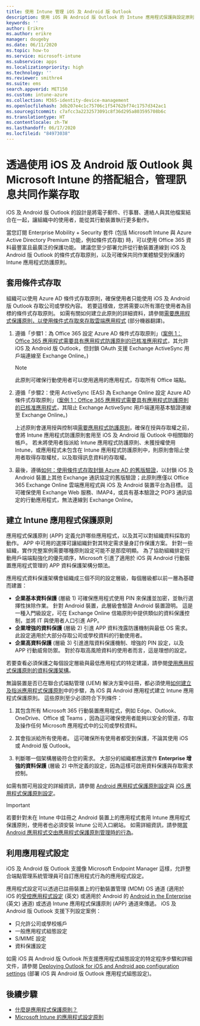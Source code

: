 ```yaml
---
title: 使用 Intune 管理 iOS 及 Android 版 Outlook
description: 使用 iOS 與 Android 版 Outlook 的 Intune 應用程式保護與設定原則，確保一律可使用保護措施來存取小組共同作業體驗。
keywords: ''
author: Erikre
ms.author: erikre
manager: dougeby
ms.date: 06/11/2020
ms.topic: how-to
ms.service: microsoft-intune
ms.subservice: apps
ms.localizationpriority: high
ms.technology: ''
ms.reviewer: smithre4
ms.suite: ems
search.appverid: MET150
ms.custom: intune-azure
ms.collection: M365-identity-device-management
ms.openlocfilehash: 3db207e4c1c75706c1f54762bf74c1757d342ac1
ms.sourcegitcommit: c7afcc3a2232573091c8f36d295a803595708b6c
ms.translationtype: HT
ms.contentlocale: zh-TW
ms.lasthandoff: 06/17/2020
ms.locfileid: "84973038"
---
```

# <a name="manage-messaging-collaboration-access-by-using-outlook-for-ios-and-android-with-microsoft-intune"></a>透過使用 iOS 及 Android 版 Outlook 與 Microsoft Intune 的搭配組合，管理訊息共同作業存取

iOS 及 Android 版 Outlook 的設計是將電子郵件、行事曆、連絡人與其他檔案結合在一起，讓組織中的使用者，能從其行動裝置執行更多動作。

當您訂閱 Enterprise Mobility + Security 套件 (包括 Microsoft Intune 與 Azure Active Directory Premium 功能，例如條件式存取) 時，可以使用 Office 365 資料最豐富且最廣泛的保護功能。 建議您至少部署允許從行動裝置連線到 iOS 及 Android 版 Outlook 的條件式存取原則，以及可確保共同作業體驗受到保護的 Intune 應用程式防護原則。

## <a name="apply-conditional-access"></a>套用條件式存取
組織可以使用 Azure AD 條件式存取原則，確保使用者只能使用 iOS 及 Android 版 Outlook 存取公司或學校內容。 若要這樣做，您將需要以所有潛在使用者為目標的條件式存取原則。 如需有關如何建立此原則的詳細資料，請參閱[需要應用程式保護原則，以使用條件式存取來存取雲端應用程式](https://docs.microsoft.com/azure/active-directory/conditional-access/app-protection-based-conditional-access) \(部分機器翻譯\)。

1. 遵循「步驟1：為 Office 365 設定 Azure AD 條件式存取原則」([案例 1：Office 365 應用程式需要具有應用程式防護原則的已核准應用程式](https://docs.microsoft.com/azure/active-directory/conditional-access/app-protection-based-conditional-access#scenario-1-office-365-apps-require-approved-apps-with-app-protection-policies)，其允許 iOS 及 Android 版 Outlook，但封鎖 OAuth 支援 Exchange ActiveSync 用戶端連線至 Exchange Online。)

   > [!NOTE]
   > 此原則可確保行動使用者可以使用適用的應用程式，存取所有 Office 端點。

2. 遵循「步驟2：使用 ActiveSync (EAS) 為 Exchange Online 設定 Azure AD 條件式存取原則」([案例 1：Office 365 應用程式需要具有應用程式防護原則的已核准應用程式](https://docs.microsoft.com/azure/active-directory/conditional-access/app-protection-based-conditional-access#scenario-1-office-365-apps-require-approved-apps-with-app-protection-policies)，其阻止 Exchange ActiveSync 用戶端運用基本驗證連線至 Exchange Online。)

   上述原則會運用授與控制項[需要應用程式防護原則](https://docs.microsoft.com/azure/active-directory/active-directory-conditional-access-technical-reference)，確保在授與存取權之前，會將 Intune 應用程式防護原則套用至 iOS 及 Android 版 Outlook 中相關聯的帳戶。 若未將使用者指派給 Intune 應用程式防護原則、未獲授權使用 Intune，或應用程式未包含在 Intune 應用程式防護原則中，則原則會阻止使用者取得存取權杖，以及取得訊息資料的存取權。

3. 最後，遵循[如何：使用條件式存取封鎖 Azure AD 的舊版驗證](https://docs.microsoft.com/azure/active-directory/conditional-access/block-legacy-authentication)，以封鎖 iOS 及 Android 裝置上其他 Exchange 通訊協定的舊版驗證；此原則應僅以 Office 365 Exchange Online 雲端應用程式與 iOS 及 Android 裝置平台為目標。 這可確保使用 Exchange Web 服務、IMAP4，或具有基本驗證之 POP3 通訊協定的行動應用程式，無法連線到 Exchange Online。

## <a name="create-intune-app-protection-policies"></a>建立 Intune 應用程式保護原則

應用程式保護原則 (APP) 定義允許哪些應用程式，以及其可以對組織資料採取的動作。 APP 中可用的選擇可讓組織針對其特定需求量身訂作保護方案。 針對一些組織，實作完整案例需要哪種原則設定可能不是那麼明顯。 為了協助組織排定行動用戶端端點強化的優先順序，Microsoft 引進了適用於 iOS 與 Android 行動裝置應用程式管理的 APP 資料保護架構分類法。

應用程式資料保護架構會組織成三個不同的設定層級，每個層級都以前一層為基礎而建置：

- **企業基本資料保護** (層級 1) 可確保應用程式使用 PIN 來保護並加密，並執行選擇性抹除作業。 針對 Android 裝置，此層級會驗證 Android 裝置證明。 這是一種入門級設定，可在 Exchange Online 信箱原則中提供類似的資料保護控制，並將 IT 與使用者人口引進 APP。
- **企業增強的資料保護** (層級 2) 引進 APP 資料洩露防護機制與最低 OS 需求。 此設定適用於大部分存取公司或學校資料的行動使用者。
- **企業高資料保護** (層級 3) 引進進階資料保護機制、增強的 PIN 設定，以及 APP 行動威脅防禦。 對於存取高風險資料的使用者而言，這是理想的設定。

若要查看必須保護之每個設定層級與最低應用程式的特定建議，請參閱[使用應用程式保護原則的資料保護架構](app-protection-framework.md)。

無論裝置是否已在聯合式端點管理 (UEM) 解決方案中註冊，都必須使用[如何建立及指派應用程式保護原則](app-protection-policies.md)中的步驟，為 iOS 與 Android 應用程式建立 Intune 應用程式保護原則。 這些原則至少必須符合下列條件：

1. 其包含所有 Microsoft 365 行動裝置應用程式，例如 Edge、Outlook、OneDrive、Office 或 Teams ，因為這可確保使用者能夠以安全的管道，存取及操作任何 Microsoft 應用程式中的公司或學校資料。

2. 其會指派給所有使用者。 這可確保所有使用者都受到保護，不論其使用 iOS 或 Android 版 Outlook。

3. 判斷哪一個架構層級符合您的需求。 大部分的組織都應該實作 **Enterprise 增強的資料保護** (層級 2) 中所定義的設定，因為這樣可啟用資料保護與存取需求控制。

如需有關可用設定的詳細資訊，請參閱 [Android 應用程式保護原則設定](app-protection-policy-settings-android.md)與 [iOS 應用程式保護原則設定](app-protection-policy-settings-ios.md)。

> [!IMPORTANT]
> 若要針對未在 Intune 中註冊之 Android 裝置上的應用程式套用 Intune 應用程式保護原則，使用者也必須安裝 Intune 公司入口網站。 如需詳細資訊，請參閱[當 Android 應用程式交由應用程式保護原則管理時的行為](../fundamentals/end-user-mam-apps-android.md)。

## <a name="utilize-app-configuration"></a>利用應用程式設定

iOS 及 Android 版 Outlook 支援像 Microsoft Endpoint Manager 這樣，允許整合端點管理系統管理員可自訂應用程式行為的應用程式設定。

應用程式設定可以透過已註冊裝置上的行動裝置管理 (MDM) OS 通道 (適用於 iOS 的[受控應用程式設定](https://developer.apple.com/library/content/samplecode/sc2279/Introduction/Intro.html) \(英文\) 或適用於 Android 的 [ Android in the Enterprise](https://developer.android.com/work/managed-configurations) \(英文\) 通道) 或透過 Intune 應用程式保護原則 (APP) 通道來傳遞。 iOS 及 Android 版 Outlook 支援下列設定案例：

- 只允許公司或學校帳戶
- 一般應用程式組態設定
- S/MIME 設定
- 資料保護設定

如需 iOS 與 Android 版 Outlook 所支援應用程式組態設定的特定程序步驟和詳細文件，請參閱 [Deploying Outlook for iOS and Android app configuration settings](https://docs.microsoft.com/exchange/clients-and-mobile-in-exchange-online/outlook-for-ios-and-android/outlook-for-ios-and-android-configuration-with-microsoft-intune) (部署 iOS 與 Android 版 Outlook 應用程式組態設定)。

## <a name="next-steps"></a>後續步驟

- [什麼是應用程式保護原則？](app-protection-policy.md) 
- [Microsoft Intune 的應用程式設定原則](app-configuration-policies-overview.md)